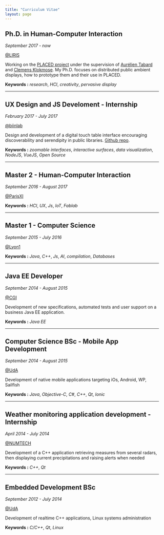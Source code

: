 ```yaml
---
title: "Curriculum Vitae"
layout: page
---
```


## Ph.D. in Human-Computer Interaction

*September 2017 - now*

[@LIRIS](https://liris.cnrs.fr)

Working on the [PLACED project](https://www.placedproject.eu) under the supervision of [Aurélien Tabard](https://www.tabard.fr) and [Clemens Klokmose](https://www.klokmose.net). My Ph.D. focuses on distributed public ambient displays, how to prototype them and their use in PLACED.

**Keywords :** *research*, *HCI*, *creativity*, *pervasive display*

----

## UX Design and JS Develoment - Internship

*February 2017 - July 2017*

[@biinlab](http://get.biinlab.com)

Design and development of a digital touch table interface encouraging discoverability and serendipity in public libraries. [Github repo](https://github.com/biinlab/bibliotouch).

**Keywords :** *zoomable interfaces*, *interactive surfaces*, *data visualization*, *NodeJS*, *VueJS*, *Open Source*

----

## Master 2 - Human-Computer Interaction

*September 2016 - August 2017*

[@ParisXI](http://www.u-psud.fr/fr/index.html)

**Keywords :** *HCI*, *UX*, *Js*, *IoT*, *Fablab*

----

## Master 1 - Computer Science

*September 2015 - July 2016*

[@Lyon1](https://www.univ-lyon1.fr/)

**Keywords :** *Java*, *C++*, *Js*, *AI*, *compilation*, *Databases*

----

## Java EE Developer

*September 2014 - August 2015*

[@CGI](http://www.cgi.fr)

Development of new specifications, automated tests and user support on a business Java EE application.

**Keywords :** *Java EE*

----

## Computer Science BSc - Mobile App Development

*September 2014 - August 2015*

[@UdA](http://u-clermont1.fr/)

Development of native mobile applications targeting iOs, Android, WP, Sailfish

**Keywords :** *Java*, *Objective-C*, *C#*, *C++*, *Qt*, *Ionic*

----

## Weather monitoring application development - Internship

*April 2014 - July 2014*

[@NUMTECH](http://www.numtech.fr/)

Development of a C++ application retrieving measures from several radars, then displaying current precipitations and raising alerts when needed

**Keywords :** *C++*, *Qt*

----

## Embedded Development BSc

*September 2012 - July 2014*

[@UdA](http://u-clermont1.fr/)

Development of realtime C++ applications, Linux systems administration

**Keywords :** *C/C++*, *Qt*, *Linux*